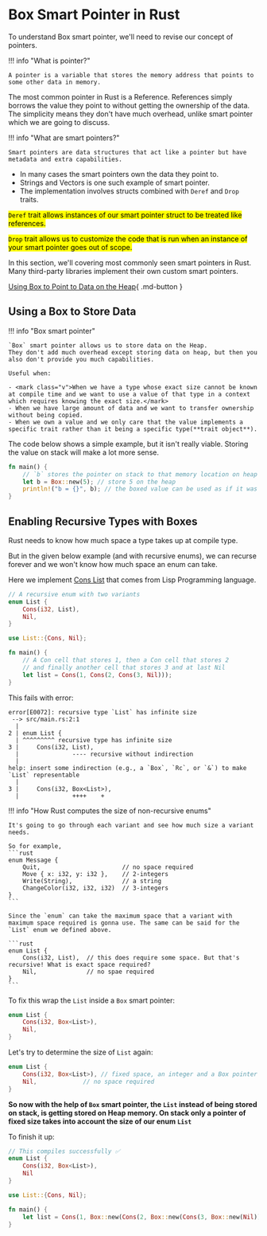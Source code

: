 # Box Smart Pointer in Rust

To understand Box smart pointer, we'll need to revise our concept of pointers.

!!! info "What is pointer?"

    A pointer is a variable that stores the memory address that points to some other data in memory.

The most common pointer in Rust is a Reference. References simply borrows the value they point to without getting the ownership of the data. The simplicity means they don't have much overhead, unlike smart pointer which we are going to discuss.

!!! info "What are smart pointers?"

    Smart pointers are data structures that act like a pointer but have metadata and extra capabilities.

- In many cases the smart pointers own the data they point to.
- Strings and Vectors is one such example of smart pointer.
- The implementation involves structs combined with `Deref` and `Drop` traits.

<mark class="y">`Deref` trait allows instances of our smart pointer struct to be treated like references.</mark>

<mark class="y">`Drop` trait allows us to customize the code that is run when an instance of your smart pointer goes out of scope.</mark>

In this section, we'll covering most commonly seen smart pointers in Rust. Many third-party libraries implement their own custom smart pointers.

[Using Box<T> to Point to Data on the Heap](https://doc.rust-lang.org/stable/book/ch15-01-box.html){ .md-button }


## Using a Box to Store Data

!!! info "Box smart pointer"

    `Box` smart pointer allows us to store data on the Heap.
    They don't add much overhead except storing data on heap, but then you also don't provide you much capabilities.

    Useful when:

    - <mark class="v">When we have a type whose exact size cannot be known at compile time and we want to use a value of that type in a context which requires knowing the exact size.</mark>
    - When we have large amount of data and we want to transfer ownership without being copied.
    - When we own a value and we only care that the value implements a specific trait rather than it being a specific type(**trait object**).

The code below shows a simple example, but it isn't really viable. Storing the value on stack will make a lot more sense.
```rust
fn main() {
    // `b` stores the pointer on stack to that memory location on heap
    let b = Box::new(5); // store 5 on the heap
    println!("b = {}", b); // the boxed value can be used as if it was stored on stack
}
```

## Enabling Recursive Types with Boxes
Rust needs to know how much space a type takes up at compile type.

But in the given below example (and with recursive enums), we can recurse forever and we won't know how much space an enum can take.

Here we implement [Cons List](https://en.wikipedia.org/wiki/Cons) that comes from Lisp Programming language.

```rust
// A recursive enum with two variants
enum List {
    Cons(i32, List),
    Nil,
}

use List::{Cons, Nil};

fn main() {
    // A Con cell that stores 1, then a Con cell that stores 2
    // and finally another cell that stores 3 and at last Nil
    let list = Cons(1, Cons(2, Cons(3, Nil)));
}
```

This fails with error:

```text
error[E0072]: recursive type `List` has infinite size
 --> src/main.rs:2:1
  |
2 | enum List {
  | ^^^^^^^^^ recursive type has infinite size
3 |     Cons(i32, List),
  |               ---- recursive without indirection
  |
help: insert some indirection (e.g., a `Box`, `Rc`, or `&`) to make `List` representable
  |
3 |     Cons(i32, Box<List>),
  |               ++++    +
```

!!! info "How Rust computes the size of non-recursive enums"

    It's going to go through each variant and see how much size a variant needs.

    So for example,
    ```rust
    enum Message {
        Quit,                       // no space required
        Move { x: i32, y: i32 },    // 2-integers
        Write(String),              // a string
        ChangeColor(i32, i32, i32)  // 3-integers
    }
    ```

    Since the `enum` can take the maximum space that a variant with maximum space required is gonna use. The same can be said for the `List` enum we defined above.

    ```rust
    enum List {
        Cons(i32, List),  // this does require some space. But that's recursive! What is exact space required?
        Nil,              // no spae required
    }
    ```

To fix this wrap the `List` inside a `Box` smart pointer:

```rust
enum List {
    Cons(i32, Box<List>),
    Nil,
}
```

Let's try to determine the size of `List` again:

```rust
enum List {
    Cons(i32, Box<List>), // fixed space, an integer and a Box pointer pointing to memory in Heap
    Nil,             // no space required
}
```

**So now with the help of `Box` smart pointer, the `List` instead of being stored on stack, is getting stored on Heap memory. On stack only a pointer of fixed size takes into account the size of our enum `List`**

To finish it up:

```rust
// This compiles successfully ✅
enum List {
    Cons(i32, Box<List>),
    Nil
}

use List::{Cons, Nil};

fn main() {
    let list = Cons(1, Box::new(Cons(2, Box::new(Cons(3, Box::new(Nil))))));
}
```
